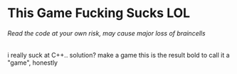 # This Game Fucking Sucks LOL
###### Read the code at your own risk, may cause major loss of braincells

i really suck at C++..
solution? make a game
this is the result
bold to call it a "game", honestly
